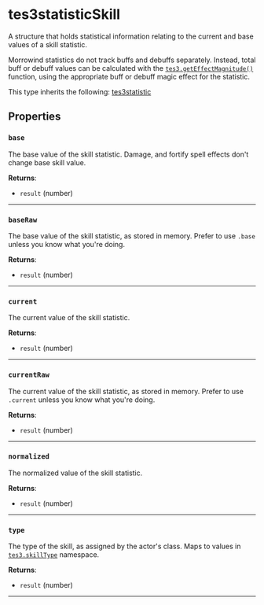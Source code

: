 <!---
	This file is autogenerated. Do not edit this file manually. Your changes will be ignored.
	More information: https://github.com/MWSE/MWSE/tree/master/docs
-->

# tes3statisticSkill
<div class="search_terms" style="display: none">tes3statisticskill, statisticskill</div>

A structure that holds statistical information relating to the current and base values of a skill statistic.

Morrowind statistics do not track buffs and debuffs separately. Instead, total buff or debuff values can be calculated with the [`tes3.getEffectMagnitude()`](https://mwse.github.io/MWSE/apis/tes3/#tes3geteffectmagnitude) function, using the appropriate buff or debuff magic effect for the statistic.

This type inherits the following: [tes3statistic](../../types/tes3statistic)
## Properties

### `base`
<div class="search_terms" style="display: none">base</div>

The base value of the skill statistic. Damage, and fortify spell effects don't change base skill value.

**Returns**:

* `result` (number)

***

### `baseRaw`
<div class="search_terms" style="display: none">baseraw</div>

The base value of the skill statistic, as stored in memory. Prefer to use `.base` unless you know what you're doing.

**Returns**:

* `result` (number)

***

### `current`
<div class="search_terms" style="display: none">current</div>

The current value of the skill statistic.

**Returns**:

* `result` (number)

***

### `currentRaw`
<div class="search_terms" style="display: none">currentraw</div>

The current value of the skill statistic, as stored in memory. Prefer to use `.current` unless you know what you're doing.

**Returns**:

* `result` (number)

***

### `normalized`
<div class="search_terms" style="display: none">normalized</div>

The normalized value of the skill statistic.

**Returns**:

* `result` (number)

***

### `type`
<div class="search_terms" style="display: none">type</div>

The type of the skill, as assigned by the actor's class. Maps to values in [`tes3.skillType`](https://mwse.github.io/MWSE/references/skill-types/) namespace.

**Returns**:

* `result` (number)

***

